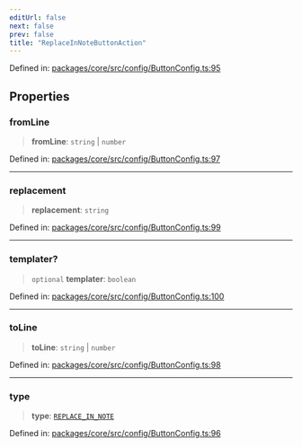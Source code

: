 ```yaml
---
editUrl: false
next: false
prev: false
title: "ReplaceInNoteButtonAction"
---
```


Defined in: [packages/core/src/config/ButtonConfig.ts:95](https://github.com/mProjectsCode/obsidian-meta-bind-plugin/blob/563ae7213e1de72cfcc12505f0ad569434535dc5/packages/core/src/config/ButtonConfig.ts#L95)

## Properties

### fromLine

> **fromLine**: `string` \| `number`

Defined in: [packages/core/src/config/ButtonConfig.ts:97](https://github.com/mProjectsCode/obsidian-meta-bind-plugin/blob/563ae7213e1de72cfcc12505f0ad569434535dc5/packages/core/src/config/ButtonConfig.ts#L97)

***

### replacement

> **replacement**: `string`

Defined in: [packages/core/src/config/ButtonConfig.ts:99](https://github.com/mProjectsCode/obsidian-meta-bind-plugin/blob/563ae7213e1de72cfcc12505f0ad569434535dc5/packages/core/src/config/ButtonConfig.ts#L99)

***

### templater?

> `optional` **templater**: `boolean`

Defined in: [packages/core/src/config/ButtonConfig.ts:100](https://github.com/mProjectsCode/obsidian-meta-bind-plugin/blob/563ae7213e1de72cfcc12505f0ad569434535dc5/packages/core/src/config/ButtonConfig.ts#L100)

***

### toLine

> **toLine**: `string` \| `number`

Defined in: [packages/core/src/config/ButtonConfig.ts:98](https://github.com/mProjectsCode/obsidian-meta-bind-plugin/blob/563ae7213e1de72cfcc12505f0ad569434535dc5/packages/core/src/config/ButtonConfig.ts#L98)

***

### type

> **type**: [`REPLACE_IN_NOTE`](/obsidian-meta-bind-plugin-docs/api/enumerations/buttonactiontype/#replace_in_note)

Defined in: [packages/core/src/config/ButtonConfig.ts:96](https://github.com/mProjectsCode/obsidian-meta-bind-plugin/blob/563ae7213e1de72cfcc12505f0ad569434535dc5/packages/core/src/config/ButtonConfig.ts#L96)
